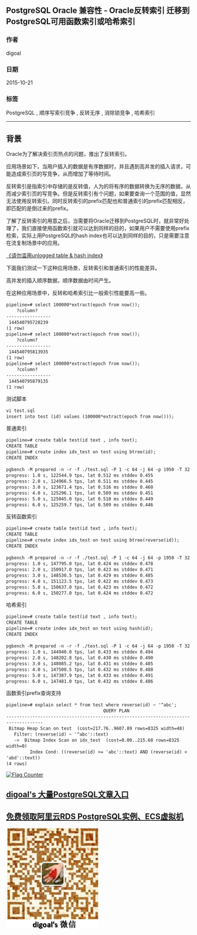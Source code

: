 ## PostgreSQL Oracle 兼容性 - Oracle反转索引 迁移到PostgreSQL可用函数索引或哈希索引  
                                                                                                                                                                   
### 作者                                                                                                                                                  
digoal                                                                                                                                                  
                                                                                                                                                  
### 日期                                                                                                                                                   
2015-10-21                                                                                                                                       
                                                                                                                                                    
### 标签                                                                                                                                                  
PostgreSQL , 顺序写索引竞争 , 反转无序 , 消除锁竞争 , 哈希索引       
                                                                                                                                                              
----                                                                                                                                                              
                                                                                                                                                               
## 背景                                                                                       
Oracle为了解决索引页热点的问题，推出了反转索引。  
  
应用场景如下，当用户插入的数据是有序数据时，并且遇到高并发的插入请求，可能造成索引页的写竞争，从而增加了等待时间。  
  
反转索引是指索引中存储的是反转值，人为的将有序的数据转换为无序的数据，从而减少索引页的写竞争。但是反转索引有个问题，如果要查询一个范围的值，显然无法使用反转索引。同时反转索引的prefix匹配也和普通索引的prefix匹配相反，即匹配的是倒过来的prefix。  
  
了解了反转索引的用意之后，当需要将Oracle迁移到PostgreSQL时，就非常好处理了，我们直接使用函数索引就可以达到同样的目的，如果用户不需要使用prefix检索，实际上用PostgreSQL的hash index也可以达到同样的目的，只是需要注意在流复制场景中的应用。  
  
[《请勿滥用unlogged table & hash index》](../201509/20150926_03.md)    
  
下面我们测试一下这种应用场景，反转索引和普通索引的性能差异。  
  
高并发的插入顺序数据，顺序数据由时间产生。  
  
在这种应用场景中，反转和哈希索引比一般索引性能要高一些。  
  
```  
pipeline=# select 100000*extract(epoch from now());  
    ?column?       
-----------------  
 144540795728239  
(1 row)  
pipeline=# select 100000*extract(epoch from now());  
    ?column?       
-----------------  
 144540795813935  
(1 row)  
pipeline=# select 100000*extract(epoch from now());  
    ?column?       
-----------------  
 144540795879135  
(1 row)  
```  
  
测试脚本  
  
```  
vi test.sql  
insert into test (id) values (100000*extract(epoch from now()));  
```  
  
普通索引  
  
```  
pipeline=# create table test(id text , info text);  
CREATE TABLE  
pipeline=# create index idx_test on test using btree(id);  
CREATE INDEX  
  
pgbench -M prepared -n -r -f ./test.sql -P 1 -c 64 -j 64 -p 1950 -T 32  
progress: 1.0 s, 122544.9 tps, lat 0.512 ms stddev 0.455  
progress: 2.0 s, 124966.5 tps, lat 0.511 ms stddev 0.445  
progress: 3.0 s, 123671.4 tps, lat 0.516 ms stddev 0.460  
progress: 4.0 s, 125296.1 tps, lat 0.509 ms stddev 0.451  
progress: 5.0 s, 125045.0 tps, lat 0.510 ms stddev 0.449  
progress: 6.0 s, 125259.7 tps, lat 0.509 ms stddev 0.446  
```  
  
反转函数索引  
  
```  
pipeline=# create table test(id text , info text);  
CREATE TABLE  
pipeline=# create index idx_test on test using btree(reverse(id));  
CREATE INDEX  
  
pgbench -M prepared -n -r -f ./test.sql -P 1 -c 64 -j 64 -p 1950 -T 32  
progress: 1.0 s, 147795.0 tps, lat 0.424 ms stddev 0.478  
progress: 2.0 s, 150917.0 tps, lat 0.423 ms stddev 0.471  
progress: 3.0 s, 148530.5 tps, lat 0.429 ms stddev 0.485  
progress: 4.0 s, 151123.5 tps, lat 0.422 ms stddev 0.473  
progress: 5.0 s, 150637.0 tps, lat 0.423 ms stddev 0.472  
progress: 6.0 s, 150277.0 tps, lat 0.424 ms stddev 0.472  
```  
  
哈希索引  
  
```  
pipeline=# create table test(id text , info text);  
CREATE TABLE  
pipeline=# create index idx_test on test using hash(id);  
CREATE INDEX  
  
pgbench -M prepared -n -r -f ./test.sql -P 1 -c 64 -j 64 -p 1950 -T 32  
progress: 1.0 s, 144940.0 tps, lat 0.433 ms stddev 0.494  
progress: 2.0 s, 148202.8 tps, lat 0.430 ms stddev 0.490  
progress: 3.0 s, 148085.2 tps, lat 0.431 ms stddev 0.485  
progress: 4.0 s, 147500.5 tps, lat 0.432 ms stddev 0.488  
progress: 5.0 s, 147387.9 tps, lat 0.433 ms stddev 0.491  
progress: 6.0 s, 147481.0 tps, lat 0.432 ms stddev 0.486  
```  
  
函数索引prefix查询支持  
  
```  
pipeline=# explain select * from test where reverse(id) ~ '^abc';  
                                     QUERY PLAN                                       
------------------------------------------------------------------------------------  
 Bitmap Heap Scan on test  (cost=217.76..9607.89 rows=8325 width=48)  
   Filter: (reverse(id) ~ '^abc'::text)  
   ->  Bitmap Index Scan on idx_test  (cost=0.00..215.68 rows=8325 width=0)  
         Index Cond: ((reverse(id) >= 'abc'::text) AND (reverse(id) < 'abd'::text))  
(4 rows)  
```  
  
<a rel="nofollow" href="http://info.flagcounter.com/h9V1"  ><img src="http://s03.flagcounter.com/count/h9V1/bg_FFFFFF/txt_000000/border_CCCCCC/columns_2/maxflags_12/viewers_0/labels_0/pageviews_0/flags_0/"  alt="Flag Counter"  border="0"  ></a>  
  
  
  
  
  
  
## [digoal's 大量PostgreSQL文章入口](https://github.com/digoal/blog/blob/master/README.md "22709685feb7cab07d30f30387f0a9ae")
  
  
## [免费领取阿里云RDS PostgreSQL实例、ECS虚拟机](https://free.aliyun.com/ "57258f76c37864c6e6d23383d05714ea")
  
  
![digoal's weixin](../pic/digoal_weixin.jpg "f7ad92eeba24523fd47a6e1a0e691b59")
  
